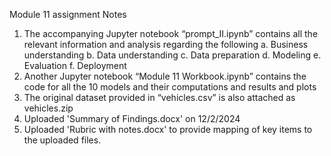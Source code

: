 Module 11 assignment
Notes
1.	The accompanying Jupyter notebook “prompt_II.ipynb” contains all the relevant information and analysis regarding the following
a.	Business understanding
b.	Data understanding
c.	Data preparation
d.	Modeling
e.	Evaluation
f.	Deployment
2.	Another Jupyter notebook “Module 11 Workbook.ipynb” contains the code for all the 10 models and their computations and results and plots
3.	The original dataset provided in “vehicles.csv” is also attached as vehicles.zip
4.	Uploaded 'Summary of Findings.docx' on 12/2/2024
5.	Uploaded 'Rubric with notes.docx' to provide mapping of key items to the uploaded files.
